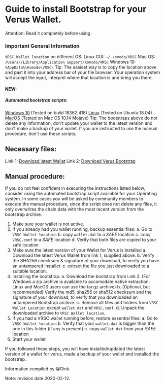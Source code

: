 # Guide to install Bootstrap for your Verus Wallet.
Attention: Read it completely before using.

### Important General Information
`VRSC Wallet location` on different OS:
Linux GUI: `~/.komodo/VRSC`
Mac OS: `/Users//Library/Application Support/komodo/VRSC`
Windows 10: `%AppData%\Komodo\VRSC\`
Tip: The easiest way is to copy the location above and past it into your address bar of your file browser. Your operation system will accept the input, interpret where that location is and bring you there.
#### NEW:
##### Automated bootstrap scripts:
[Windows 10](https://github.com/Oink70/VerusExtras/releases/download/v1.0.3/VRSC-bootstrap-win.bat) (Tested on build 18362.418)
[Linux](https://github.com/Oink70/VerusExtras/releases/download/v1.0.3/VRSC-bootstrap-linux.sh) (Tested on Ubuntu 18.04)
[MacOS](https://github.com/Oink70/VerusExtras/releases/download/v1.0.3/VRSC-bootstrap-mac.command) (Tested on Mac OS 10.14 Mojave)
Tip: The bootstraps above do not delete any information, don't update your wallet to the latest version and don't make a backup of your wallet. If you are instructed to use the manual procedure, don't use these scripts. 
## Necessary files:
Link 1: [Download latest Wallet](https://veruscoin.io/wallet.html)
Link 2: [Download Verus Bootstrap](https://bootstrap.veruscoin.io/)

## Manual procedure:
If you do not feel confident in executing the instructions listed below, consider using the automated bootstrap script
available for your Operating system. In some cases you will be asked by community members to execute the manual procedure,
since the script does not delete any files, it only overwrites the chain data with the most recent version from the
bootstrap archive.

1. Make sure your wallet is not active.
2. If you already had you wallet running, backup essential files:
	a. Go to `VRSC Wallet location`
	b. copy `wallet.dat` to a *SAFE* location
	c. copy `VRSC.conf` to a *SAFE* location
	d. Verify that both files are copied to your safe location
3. Make sure the latest version of your Wallet for Verus is installed
	a. Download the latest Verus Wallet from link 1, supplied above.
	b. Verify the SHA256 checksum & signature of your download, to verify you have an untampered installer.
	c. extract the file you just downloaded to a suitable location.
4. Installing the bootstrap:
  a. Download the bootstrap from Link 2. (For Windows a zip archive is available to accomodate native extraction. Linux and MacOS users can use the tar.gz archive)
  b. (Optional, but recommended) Verify the md5, sha256 or sha512 checksum and the signature of your download, to verify that you downloaded an untampered Bootstrap archive.
  c. Remove all files and folders from `VRSC Wallet Location` except `wallet.dat` and `VRSC.conf`.
  d. Unpack the downloaded archive to `VRSC Wallet location`.
5. If you had a VRSC wallet running before, restore essential files:
	a. Go to `VRSC Wallet location`
	b. Verify that your `wallet.dat` is bigger than the one in this folder (if any is present)
	c. copy `wallet.dat` from your *SAFE* location
6. Start your wallet

If you followed these steps, you will have installed/updated the latest version of a wallet for verus, made a backup of your wallet and installed the bootstrap.

Information compiled by @Oink.

Note: revision date 2020-02-12.
